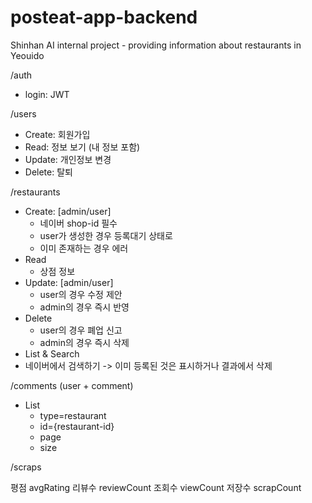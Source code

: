 # posteat-app-backend
Shinhan AI internal project - providing information about restaurants in Yeouido



/auth
 - login: JWT

/users
 - Create: 회원가입
 - Read: 정보 보기 (내 정보 포함)
 - Update: 개인정보 변경
 - Delete: 탈퇴

/restaurants
 - Create: [admin/user]
   - 네이버 shop-id 필수
   - user가 생성한 경우 등록대기 상태로
   - 이미 존재하는 경우 에러
 - Read
   - 상점 정보
 - Update: [admin/user]
   - user의 경우 수정 제안
   - admin의 경우 즉시 반영
 - Delete
   - user의 경우 폐업 신고
   - admin의 경우 즉시 삭제
 - List & Search
 - 네이버에서 검색하기 -> 이미 등록된 것은 표시하거나 결과에서 삭제

/comments (user + comment)
 - List
   - type=restaurant
   - id={restaurant-id}
   - page
   - size

/scraps

평점 avgRating
리뷰수 reviewCount
조회수 viewCount
저장수 scrapCount
